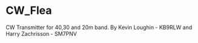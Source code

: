 # CW_Flea
CW Transmitter for 40,30 and 20m band. By Kevin Loughin - KB9RLW and Harry Zachrisson - SM7PNV
